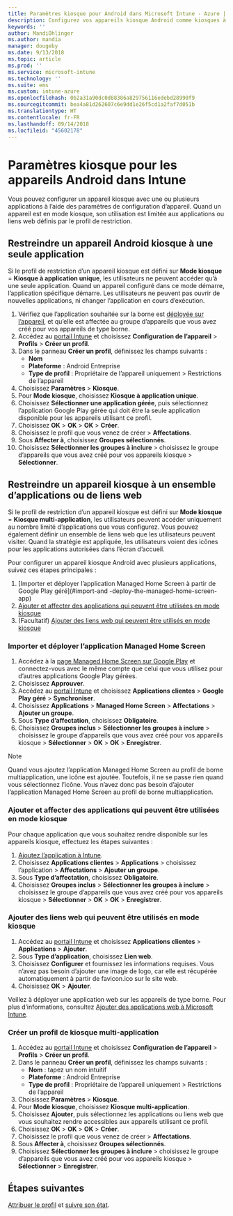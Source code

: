 ```yaml
---
title: Paramètres kiosque pour Android dans Microsoft Intune - Azure | Microsoft Docs
description: Configurez vos appareils kiosque Android comme kiosques à une ou plusieurs applications.
keywords: ''
author: MandiOhlinger
ms.author: mandia
manager: dougeby
ms.date: 9/13/2018
ms.topic: article
ms.prod: ''
ms.service: microsoft-intune
ms.technology: ''
ms.suite: ems
ms.custom: intune-azure
ms.openlocfilehash: 0b2a31a90dc0d88386a829756116edebd28990f9
ms.sourcegitcommit: bea4a81d262607c6e9dd1e26f5cd1a2faf7d051b
ms.translationtype: HT
ms.contentlocale: fr-FR
ms.lasthandoff: 09/14/2018
ms.locfileid: "45602178"
---
```

# <a name="kiosk-settings-for-android-devices-in-intune"></a>Paramètres kiosque pour les appareils Android dans Intune

Vous pouvez configurer un appareil kiosque avec une ou plusieurs applications à l’aide des paramètres de configuration d’appareil. Quand un appareil est en mode kiosque, son utilisation est limitée aux applications ou liens web définis par le profil de restriction. 

## <a name="restrict-an-android-kiosk-device-to-a-single-app"></a>Restreindre un appareil Android kiosque à une seule application

Si le profil de restriction d’un appareil kiosque est défini sur **Mode kiosque** = **Kiosque à application unique**, les utilisateurs ne peuvent accéder qu’à une seule application. Quand un appareil configuré dans ce mode démarre, l’application spécifique démarre. Les utilisateurs ne peuvent pas ouvrir de nouvelles applications, ni changer l’application en cours d’exécution.

1. Vérifiez que l’application souhaitée sur la borne est [déployée sur l’appareil](apps-deploy.md), et qu’elle est affectée au groupe d’appareils que vous avez créé pour vos appareils de type borne.
2. Accédez au [portail Intune](https://portal.azure.com) et choisissez **Configuration de l’appareil** > **Profils** > **Créer un profil**.
3. Dans le panneau **Créer un profil**, définissez les champs suivants :
     - **Nom**
     - **Plateforme** : Android Entreprise
     - **Type de profil** : Propriétaire de l’appareil uniquement > Restrictions de l’appareil
4. Choisissez **Paramètres** > **Kiosque**.
5. Pour **Mode kiosque**, choisissez **Kiosque à application unique**.
6. Choisissez **Sélectionner une application gérée**, puis sélectionnez l’application Google Play gérée qui doit être la seule application disponible pour les appareils utilisant ce profil.
7. Choisissez **OK** > **OK** > **OK** > **Créer**.
8. Choisissez le profil que vous venez de créer > **Affectations**.
9. Sous **Affecter à**, choisissez **Groupes sélectionnés**.
10. Choisissez **Sélectionner les groupes à inclure** > choisissez le groupe d’appareils que vous avez créé pour vos appareils kiosque > **Sélectionner**.

## <a name="restrict-a-kiosk-device-to-a-set-of-apps-or-web-links"></a>Restreindre un appareil kiosque à un ensemble d’applications ou de liens web

Si le profil de restriction d’un appareil kiosque est défini sur **Mode kiosque** = **Kiosque multi-application**, les utilisateurs peuvent accéder uniquement au nombre limité d’applications que vous configurez. Vous pouvez également définir un ensemble de liens web que les utilisateurs peuvent visiter. Quand la stratégie est appliquée, les utilisateurs voient des icônes pour les applications autorisées dans l’écran d’accueil.

Pour configurer un appareil kiosque Android avec plusieurs applications, suivez ces étapes principales :

1. [Importer et déployer l’application Managed Home Screen à partir de Google Play géré](#import-and -deploy-the-managed-home-screen-app)
2. [Ajouter et affecter des applications qui peuvent être utilisées en mode kiosque](#add-and-assign-apps-that-can-be-used-in-kiosk-mode)
3. (Facultatif) [Ajouter des liens web qui peuvent être utilisés en mode kiosque](#add-web-links-that-can-be-used-in-kiosk-mode)

### <a name="import-and-deploy-the-managed-home-screen-app"></a>Importer et déployer l’application Managed Home Screen

1. Accédez à la [page Managed Home Screen sur Google Play](https://play.google.com/work/apps/details?id=com.microsoft.launcher.enterprise) et connectez-vous avec le même compte que celui que vous utilisez pour d’autres applications Google Play gérées.
2. Choisissez **Approuver**.
3. Accédez au [portail Intune](https://portal.azure.com) et choisissez **Applications clientes** > **Google Play géré** > **Synchroniser**.
4. Choisissez **Applications** > **Managed Home Screen** > **Affectations** > **Ajouter un groupe**.
5. Sous **Type d’affectation**, choisissez **Obligatoire**.
6. Choisissez **Groupes inclus** > **Sélectionner les groupes à inclure** > choisissez le groupe d’appareils que vous avez créé pour vos appareils kiosque > **Sélectionner** > **OK** > **OK** > **Enregistrer**.

> [!NOTE]
> Quand vous ajoutez l’application Managed Home Screen au profil de borne multiapplication, une icône est ajoutée. Toutefois, il ne se passe rien quand vous sélectionnez l’icône. Vous n’avez donc pas besoin d’ajouter l’application Managed Home Screen au profil de borne multiapplication.

### <a name="add-and-assign-apps-that-can-be-used-in-kiosk-mode"></a>Ajouter et affecter des applications qui peuvent être utilisées en mode kiosque

Pour chaque application que vous souhaitez rendre disponible sur les appareils kiosque, effectuez les étapes suivantes :

1. [Ajoutez l’application à Intune](store-apps-android.md).
2. Choisissez **Applications clientes** > **Applications** > choisissez l’application > **Affectations** > **Ajouter un groupe**.
3. Sous **Type d’affectation**, choisissez **Obligatoire**.
4. Choisissez **Groupes inclus** > **Sélectionner les groupes à inclure** > choisissez le groupe d’appareils que vous avez créé pour vos appareils kiosque > **Sélectionner** > **OK** > **OK** > **Enregistrer**.

### <a name="add-web-links-that-can-be-used-in-kiosk-mode"></a>Ajouter des liens web qui peuvent être utilisés en mode kiosque

1. Accédez au [portail Intune](https://portal.azure.com) et choisissez **Applications clientes** > **Applications** > **Ajouter**.
2. Sous **Type d’application**, choisissez **Lien web**.
3. Choisissez **Configurer** et fournissez les informations requises. Vous n’avez pas besoin d’ajouter une image de logo, car elle est récupérée automatiquement à partir de favicon.ico sur le site web.
4. Choisissez **OK** > **Ajouter**.

Veillez à déployer une application web sur les appareils de type borne. Pour plus d’informations, consultez [Ajouter des applications web à Microsoft Intune](web-app.md).

### <a name="create-a-multi-app-kiosk-profile"></a>Créer un profil de kiosque multi-application

1. Accédez au [portail Intune](https://portal.azure.com) et choisissez **Configuration de l’appareil** > **Profils** > **Créer un profil**.
3. Dans le panneau **Créer un profil**, définissez les champs suivants :
     - **Nom** : tapez un nom intuitif
     - **Plateforme** : Android Entreprise
     - **Type de profil** : Propriétaire de l’appareil uniquement > Restrictions de l’appareil
4. Choisissez **Paramètres** > **Kiosque**.
5. Pour **Mode kiosque**, choisissez **Kiosque multi-application**.
6. Choisissez **Ajouter**, puis sélectionnez les applications ou liens web que vous souhaitez rendre accessibles aux appareils utilisant ce profil.
7. Choisissez **OK** > **OK** > **OK** > **Créer**.
8. Choisissez le profil que vous venez de créer > **Affectations**.
9. Sous **Affecter à**, choisissez **Groupes sélectionnés**.
10. Choisissez **Sélectionner les groupes à inclure** > choisissez le groupe d’appareils que vous avez créé pour vos appareils kiosque > **Sélectionner** > **Enregistrer**.

## <a name="next-steps"></a>Étapes suivantes
[Attribuer le profil](device-profile-assign.md) et [suivre son état](device-profile-monitor.md).
